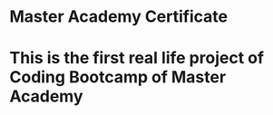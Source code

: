 # Master Academy Certificate
# This is the first real life project of Coding Bootcamp of Master Academy 
